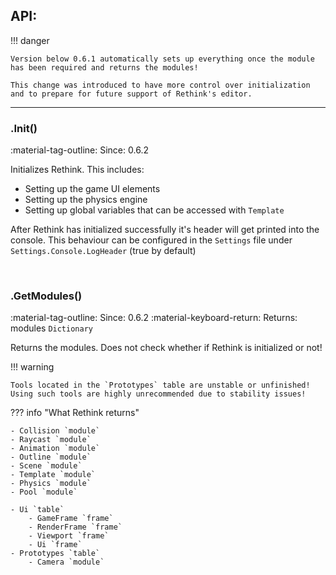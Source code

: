 ## API:

!!! danger

    Version below 0.6.1 automatically sets up everything once the module
    has been required and returns the modules!

    This change was introduced to have more control over initialization
    and to prepare for future support of Rethink's editor.

<hr>

### .Init()

<span class=def>:material-tag-outline: Since:</span> 0.6.2

Initializes Rethink. This includes:

- Setting up the game UI elements
- Setting up the physics engine
- Setting up global variables that can be accessed with `Template`

After Rethink has initialized successfully it's header will get printed into the console.
This behaviour can be configured in the `Settings` file under `Settings.Console.LogHeader` (true by default)

<br>

### .GetModules()

<span class=def>:material-tag-outline: Since:</span> 0.6.2
<span class=def>:material-keyboard-return: Returns:</span> modules `Dictionary`

Returns the modules. Does not check whether if Rethink is initialized or not!

!!! warning

    Tools located in the `Prototypes` table are unstable or unfinished!
    Using such tools are highly unrecommended due to stability issues!

??? info "What Rethink returns"

    - Collision `module`
    - Raycast `module`
    - Animation `module`
    - Outline `module`
    - Scene `module`
    - Template `module`
    - Physics `module`
    - Pool `module`

    - Ui `table`
        - GameFrame `frame`
        - RenderFrame `frame`
        - Viewport `frame`
        - Ui `frame`
    - Prototypes `table`
        - Camera `module`